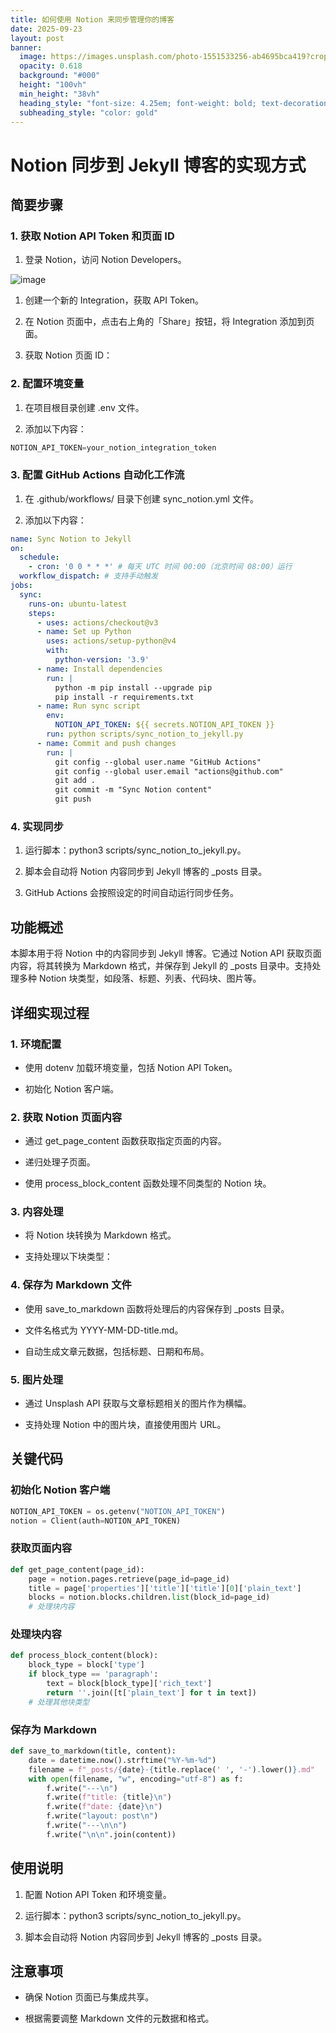 ```yaml
---
title: 如何使用 Notion 来同步管理你的博客
date: 2025-09-23
layout: post
banner:
  image: https://images.unsplash.com/photo-1551533256-ab4695bca419?crop=entropy&cs=tinysrgb&fit=max&fm=jpg&ixid=M3w2OTIwMzJ8MHwxfHJhbmRvbXx8fHx8fHx8fDE3NTg2NTIyMzJ8&ixlib=rb-4.1.0&q=80&w=1080
  opacity: 0.618
  background: "#000"
  height: "100vh"
  min_height: "38vh"
  heading_style: "font-size: 4.25em; font-weight: bold; text-decoration: underline"
  subheading_style: "color: gold"
---
```


# Notion 同步到 Jekyll 博客的实现方式

## 简要步骤

### 1. 获取 Notion API Token 和页面 ID

1. 登录 Notion，访问 Notion Developers。

![image](https://prod-files-secure.s3.us-west-2.amazonaws.com/a7a0cc5a-89b9-4cda-8686-1fba0ca52f40/d19c1afe-dea5-4312-9333-786b0ba83054/image.png?X-Amz-Algorithm=AWS4-HMAC-SHA256&X-Amz-Content-Sha256=UNSIGNED-PAYLOAD&X-Amz-Credential=ASIAZI2LB4665UXHTDD7%2F20250923%2Fus-west-2%2Fs3%2Faws4_request&X-Amz-Date=20250923T183031Z&X-Amz-Expires=3600&X-Amz-Security-Token=IQoJb3JpZ2luX2VjEL%2F%2F%2F%2F%2F%2F%2F%2F%2F%2F%2FwEaCXVzLXdlc3QtMiJGMEQCIC%2FB5p9VgUUvNcpotFNrlK1H1DWg4lTIPB6WRsTYsCUNAiAqugi83FYOYf7I1FyFi1IN7mgWvNDUSIYNCIzkJmruXSr%2FAwhIEAAaDDYzNzQyMzE4MzgwNSIMNIhH5XvVllX1kAUrKtwDWzx8JDF08rtPeakroX4ddKzWc%2FWP0Y9gNLFZWllB5vl391oI0PCTR6nGNBbFmEepVVGGeKQky6HqPS0DqtkuKiNhaeunadESgzZIaYYd%2BU%2B3zbWto6AS62%2FFI65CBT%2BChMaBjOxXUVndQleijaP%2FQdl%2B3%2Fnk8BIh0FOBVKDJAAy7HRQI6K07nbuGunYpuoTKZ2HEdXSFKEqisEDFJ4vWYwpFsyX3PQ%2BZe4YmID78apUqXXoMRinU8ZnPN7SGyhOQxQBLO2WlaIZTtb%2FjNQe5nJyqyy%2B6bGnvGu1MjoWTsdbRss6sKbL9uf7R8l9xSEqkQxNB%2FhZcNxbOY7USZuf%2FyHejtvSTSaSE4sp%2FQ9U%2BvBlUeCF0rJoTm8p4oFJNSH3OfaQCqvYYNsFKvYBcBuAsFHBisqb%2F8OdG8CXKkdM47QuhE6cfC5qX8viETmBRoQ7dbLdnAXQ%2FBlziPcp2K5WyF%2BHc8BPLKglvXwnlrimdkggdaEFYg5e3HFAMSFTan5%2FzFGz7%2F3oFTfZZsxIKeqR5C9SmY9exp9YGX1LdFbtQYKEXc09T1UxJA64eeVNzm6%2BHxJpqMQcaYRa%2FbGiIcgQUpHNscjRDMepUqd8ivI3WCHCBYa5oN5JFeLbu0gEw%2B%2BvKxgY6pgEP9uosrLdQO2UUNnwGdLSv950tnkBs67uAfPJmzTEvuIa8tDglyj3GhaJm0KUo8gtYHW2%2BnhaHJUnIdZE5c%2FAnUURaabn4LnyhAVXtVhnhCIgvgtYZEW8rnrb%2BxbtG8HETABGMrF%2FkHPHuk2KBEc76g8xuMhZQ%2FBg7T7loI8Gt7bqg3ROWLjmTwZy6MZELUJq2Zxw%2Fop9ZhyatWlmWkid5D5HwWaZ7&X-Amz-Signature=d7c5a1484fa09eff87239996ddc14531a51ef16056e8ac41ed2e8d86e703c479&X-Amz-SignedHeaders=host&x-amz-checksum-mode=ENABLED&x-id=GetObject)

1. 创建一个新的 Integration，获取 API Token。

1. 在 Notion 页面中，点击右上角的「Share」按钮，将 Integration 添加到页面。

1. 获取 Notion 页面 ID：


### 2. 配置环境变量

1. 在项目根目录创建 .env 文件。

1. 添加以下内容：

```javascript
NOTION_API_TOKEN=your_notion_integration_token
```

### 3. 配置 GitHub Actions 自动化工作流

1. 在 .github/workflows/ 目录下创建 sync_notion.yml 文件。

1. 添加以下内容：

```yaml
name: Sync Notion to Jekyll
on:
  schedule:
    - cron: '0 0 * * *' # 每天 UTC 时间 00:00（北京时间 08:00）运行
  workflow_dispatch: # 支持手动触发
jobs:
  sync:
    runs-on: ubuntu-latest
    steps:
      - uses: actions/checkout@v3
      - name: Set up Python
        uses: actions/setup-python@v4
        with:
          python-version: '3.9'
      - name: Install dependencies
        run: |
          python -m pip install --upgrade pip
          pip install -r requirements.txt
      - name: Run sync script
        env:
          NOTION_API_TOKEN: ${{ secrets.NOTION_API_TOKEN }}
        run: python scripts/sync_notion_to_jekyll.py
      - name: Commit and push changes
        run: |
          git config --global user.name "GitHub Actions"
          git config --global user.email "actions@github.com"
          git add .
          git commit -m "Sync Notion content"
          git push
```

### 4. 实现同步

1. 运行脚本：python3 scripts/sync_notion_to_jekyll.py。

1. 脚本会自动将 Notion 内容同步到 Jekyll 博客的 _posts 目录。

1. GitHub Actions 会按照设定的时间自动运行同步任务。

## 功能概述

本脚本用于将 Notion 中的内容同步到 Jekyll 博客。它通过 Notion API 获取页面内容，将其转换为 Markdown 格式，并保存到 Jekyll 的 _posts 目录中。支持处理多种 Notion 块类型，如段落、标题、列表、代码块、图片等。

## 详细实现过程

### 1. 环境配置

- 使用 dotenv 加载环境变量，包括 Notion API Token。

- 初始化 Notion 客户端。

### 2. 获取 Notion 页面内容

- 通过 get_page_content 函数获取指定页面的内容。

- 递归处理子页面。

- 使用 process_block_content 函数处理不同类型的 Notion 块。

### 3. 内容处理

- 将 Notion 块转换为 Markdown 格式。

- 支持处理以下块类型：


### 4. 保存为 Markdown 文件

- 使用 save_to_markdown 函数将处理后的内容保存到 _posts 目录。

- 文件名格式为 YYYY-MM-DD-title.md。

- 自动生成文章元数据，包括标题、日期和布局。

### 5. 图片处理

- 通过 Unsplash API 获取与文章标题相关的图片作为横幅。

- 支持处理 Notion 中的图片块，直接使用图片 URL。

## 关键代码

### 初始化 Notion 客户端

```python
NOTION_API_TOKEN = os.getenv("NOTION_API_TOKEN")
notion = Client(auth=NOTION_API_TOKEN)
```

### 获取页面内容

```python
def get_page_content(page_id):
    page = notion.pages.retrieve(page_id=page_id)
    title = page['properties']['title']['title'][0]['plain_text']
    blocks = notion.blocks.children.list(block_id=page_id)
    # 处理块内容
```

### 处理块内容

```python
def process_block_content(block):
    block_type = block['type']
    if block_type == 'paragraph':
        text = block[block_type]['rich_text']
        return ''.join([t['plain_text'] for t in text])
    # 处理其他块类型
```

### 保存为 Markdown

```python
def save_to_markdown(title, content):
    date = datetime.now().strftime("%Y-%m-%d")
    filename = f"_posts/{date}-{title.replace(' ', '-').lower()}.md"
    with open(filename, "w", encoding="utf-8") as f:
        f.write("---\n")
        f.write(f"title: {title}\n")
        f.write(f"date: {date}\n")
        f.write("layout: post\n")
        f.write("---\n\n")
        f.write("\n\n".join(content))
```

## 使用说明

1. 配置 Notion API Token 和环境变量。

1. 运行脚本：python3 scripts/sync_notion_to_jekyll.py。

1. 脚本会自动将 Notion 内容同步到 Jekyll 博客的 _posts 目录。

## 注意事项

- 确保 Notion 页面已与集成共享。

- 根据需要调整 Markdown 文件的元数据和格式。